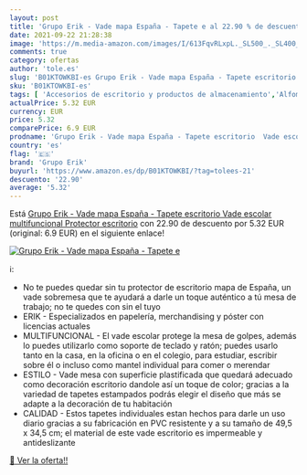 ```yaml
---
layout: post
title: 'Grupo Erik - Vade mapa España - Tapete e al 22.90 % de descuento'
date: 2021-09-22 21:28:38
image: 'https://m.media-amazon.com/images/I/613FqvRLxpL._SL500_._SL400_.jpg'
comments: true
category: ofertas
author: 'tole.es'
slug: 'B01KTOWKBI-es Grupo Erik - Vade mapa España - Tapete escritorio Vade...'
sku: 'B01KTOWKBI-es'
tags: [ 'Accesorios de escritorio y productos de almacenamiento','Alfombrillas y artículos de escritorio','Material de oficina','Oficina y papelería','escolar','grupo erik', ]
actualPrice: 5.32 EUR
currency: EUR
price: 5.32
comparePrice: 6.9 EUR
prodname: 'Grupo Erik - Vade mapa España - Tapete escritorio  Vade escolar multifuncional  Protector escritorio'
country: 'es'
flag: '🇪🇸'
brand: 'Grupo Erik'
buyurl: 'https://www.amazon.es/dp/B01KTOWKBI/?tag=tolees-21'
descuento: '22.90'
average: '5.32'
---
```


Está [Grupo Erik - Vade mapa España - Tapete escritorio  Vade escolar multifuncional  Protector escritorio](https://www.amazon.es/dp/B01KTOWKBI/?tag=tolees-21) con 22.90 de descuento por 5.32 EUR (original: 6.9 EUR) en el siguiente enlace!

[![Grupo Erik - Vade mapa España - Tapete e](https://m.media-amazon.com/images/I/613FqvRLxpL._SL500_._SL400_.jpg)](https://www.amazon.es/dp/B01KTOWKBI/?tag=tolees-21)

ℹ️:

- No te puedes quedar sin tu protector de escritorio mapa de España, un vade sobremesa que te ayudará a darle un toque auténtico a tú mesa de trabajo; no te quedes con sin el tuyo
- ERIK - Especializados en papelería, merchandising y póster con licencias actuales
- MULTIFUNCIONAL - El vade escolar protege la mesa de golpes, además lo puedes utilizarlo como soporte de teclado y ratón; puedes usarlo tanto en la casa, en la oficina o en el colegio, para estudiar, escribir sobre él o incluso como mantel individual para comer o merendar
- ESTILO - Vade mesa con superficie plastificada que quedará adecuado como decoración escritorio dandole así un toque de color; gracias a la variedad de tapetes estampados podrás elegir el diseño que más se adapte a la decoración de tu habitación
- CALIDAD - Estos tapetes individuales estan hechos para darle un uso diario gracias a su fabricación en PVC resistente y a su tamaño de 49,5 x 34,5 cm; el material de este vade escritorio es impermeable y antideslizante

[🛒 Ver la oferta!!](https://www.amazon.es/dp/B01KTOWKBI/?tag=tolees-21)
